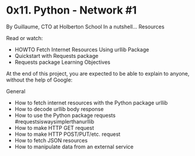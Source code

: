 # 0x11. Python - Network #1
By Guillaume, CTO at Holberton School
In a nutshell...
Resources

Read or watch:

* HOWTO Fetch Internet Resources Using urllib Package
* Quickstart with Requests package
* Requests package
Learning Objectives

At the end of this project, you are expected to be able to explain to anyone, without the help of Google:

General
* How to fetch internet resources with the Python package urllib
* How to decode urllib body response
* How to use the Python package requests #requestsiswaysimplerthanurllib
* How to make HTTP GET request
* How to make HTTP POST/PUT/etc. request
* How to fetch JSON resources
* How to manipulate data from an external service
